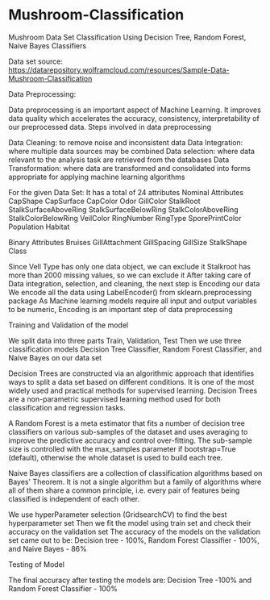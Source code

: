 # Mushroom-Classification
Mushroom Data Set Classification
Using Decision Tree, Random Forest, Naive Bayes Classifiers


Data set source: https://datarepository.wolframcloud.com/resources/Sample-Data-Mushroom-Classification

Data Preprocessing:

Data preprocessing is an important aspect of Machine Learning. It improves data quality which accelerates the accuracy, consistency, interpretability of our preprocessed data.
Steps involved in data preprocessing 

Data Cleaning: to remove noise and inconsistent data
Data Integration: where multiple data sources may be combined
Data selection: where data relevant to the analysis task are retrieved from the databases
Data Transformation: where data are transformed and consolidated into forms appropriate for applying machine learning algorithms

For the given Data Set:
It has a total of 24 attributes
Nominal Attributes
CapShape
CapSurface
CapColor
Odor
GillColor
StalkRoot
StalkSurfaceAboveRing
StalkSurfaceBelowRing
StalkColorAboveRing
StalkColorBelowRing
VeilColor
RingNumber
RingType
SporePrintColor
Population
Habitat

Binary Attributes
Bruises
GillAttachment
GillSpacing
GillSize
StalkShape
Class

Since Vell Type has only one data object, we can exclude it 
Stalkroot has more than 2000 missing values, so we can exclude it 
After taking care of Data  integration, selection, and cleaning, the next step is Encoding our data 
We encode all the data using LabelEncoder() from sklearn.preprocessing package
As Machine learning models require all input and output variables to be numeric, Encoding is an important step of data preprocessing


Training and Validation of the model 

We split data into three parts Train, Validation, Test
Then we use three classification models Decision Tree Classifier, Random Forest Classifier, and Naive Bayes on our data set

Decision Trees are constructed via an algorithmic approach that identifies ways to split a data set based on different conditions. It is one of the most widely used and practical methods for supervised learning. Decision Trees are a non-parametric supervised learning method used for both classification and regression tasks.

A Random Forest is a meta estimator that fits a number of decision tree classifiers on various sub-samples of the dataset and uses averaging to improve the predictive accuracy and control over-fitting. The sub-sample size is controlled with the max_samples parameter if bootstrap=True (default), otherwise the whole dataset is used to build each tree.

Naive Bayes classifiers are a collection of classification algorithms based on Bayes' Theorem. It is not a single algorithm but a family of algorithms where all of them share a common principle, i.e. every pair of features being classified is independent of each other.

We use hyperParameter selection (GridsearchCV) to find the best hyperparameter set
Then we fit the model using train set and check  their accuracy on the validation set
 The accuracy of the models on the validation set came out to be: Decision tree - 100%, Random Forest Classifier - 100%, and Naive Bayes - 86%

Testing of Model

The final accuracy after testing the models are: Decision Tree -100% and Random Forest Classifier - 100%
